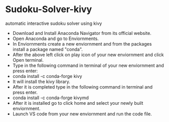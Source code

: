 # Sudoku-Solver-kivy
automatic interactive sudoku solver using kivy 
- Download and Install Anaconda Navigator from its official website.
- Open Anaconda and go to Enviornments.
- In Enviornments create a new enviornment and from the packages install a package named "conda".
- After the above left click on play icon of your new enviornment and click Open terminal.
- Type in the following command in terminal of your new enviornment and press enter:
- conda install -c conda-forge kivy
- It will install the kivy library.
- After it is completed type in the following command in terminal and press enter.
- conda install -c conda-forge kivymd
- After it is installed go to click home and select your newly built enviornment.
- Launch VS code from your new enviornment and run the code file.
